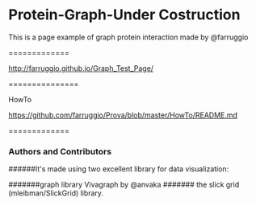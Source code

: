 Protein-Graph-Under Costruction
=============


This is a page example of graph protein interaction made by @farruggio

=============


http://farruggio.github.io/Graph_Test_Page/


===============

HowTo

https://github.com/farruggio/Prova/blob/master/HowTo/README.md


=============

### Authors and Contributors

######It's made using two excellent library for data visualization:

#######graph library Vivagraph by @anvaka
####### the slick grid (mleibman/SlickGrid) library.
